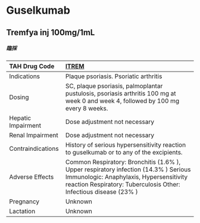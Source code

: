 # Guselkumab

## Tremfya inj 100mg/1mL

##### 臨採

| TAH Drug Code      | [**ITREM**](https://www.tahsda.org.tw/drugs/hissearch.php?drug_code=ITREM)                                                                                                                          |
|:-------------------|:----------------------------------------------------------------------------------------------------------------------------------------------------------------------------------------------------|
| Indications        | Plaque psoriasis. Psoriatic arthritis                                                                                                                                                               |
| Dosing             | SC, plaque psoriasis, palmoplantar pustulosis, psoriasis arthritis 100 mg at week 0 and week 4, followed by 100 mg every 8 weeks.                                                                   |
| Hepatic Impairment | Dose adjustment not necessary                                                                                                                                                                       |
| Renal Impairment   | Dose adjustment not necessary                                                                                                                                                                       |
| Contraindications  | History of serious hypersensitivity reaction to guselkumab or to any of the excipients.                                                                                                             |
| Adverse Effects    | Common Respiratory: Bronchitis (1.6% ), Upper respiratory infection (14.3% ) Serious Immunologic: Anaphylaxis, Hypersensitivity reaction Respiratory: Tuberculosis Other: Infectious disease (23% ) |
| Pregnancy          | Unknown                                                                                                                                                                                             |
| Lactation          | Unknown                                                                                                                                                                                             |

